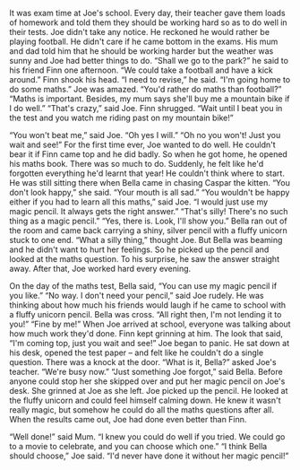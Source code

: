 It was exam time at Joe's school.
Every day, their teacher gave them loads of homework and told them they should
be working hard so as to do well in their tests.
Joe didn't take any notice. He reckoned he would rather be playing football.
He didn't care if he came bottom in the exams.
His mum and dad told him that he should be working harder but the weather was
sunny and Joe had better things to do.
“Shall we go to the park?” he said to his friend Finn one afternoon. “We could
take a football and have a kick around.”
Finn shook his head.
“I need to revise,” he said. “I'm going home to do some maths.”
Joe was amazed. “You'd rather do maths than football?”
“Maths is important. Besides, my mum says she'll buy me a mountain bike if I do
well.”
“That's crazy,” said Joe.
Finn shrugged. “Wait until I beat you in the test and you watch me riding past on
my mountain bike!”

“You won't beat me,” said Joe.
“Oh yes I will.”
“Oh no you won't! Just you wait and see!”
For the first time ever, Joe wanted to do well. He couldn't bear it if Finn came top
and he did badly. So when he got home, he opened his maths book.
There was so much to do.
Suddenly, he felt like he'd forgotten everything he'd learnt that year! He couldn't
think where to start.
He was still sitting there when Bella came in chasing Caspar the kitten.
“You don't look happy,” she said. “Your mouth is all sad.”
“You wouldn't be happy either if you had to learn all this maths,” said Joe.
“I would just use my magic pencil. It always gets the right answer.”
“That's silly! There's no such thing as a magic pencil.”
“Yes, there is. Look, I'll show you.”
Bella ran out of the room and came back carrying a shiny, silver pencil with a
fluffy unicorn stuck to one end. “What a silly thing,” thought Joe.
But Bella was beaming and he didn't want to hurt her feelings. So he picked up
the pencil and looked at the maths question. To his surprise, he saw the answer
straight away.
After that, Joe worked hard every evening.

On the day of the maths test, Bella said, “You can use my magic pencil if you like.”
“No way. I don't need your pencil,” said Joe rudely. He was thinking about how
much his friends would laugh if he came to school with a fluffy unicorn pencil.
Bella was cross. “All right then, I'm not lending it to you!”
“Fine by me!”
When Joe arrived at school, everyone was talking about how much work they'd
done. Finn kept grinning at him. The look that said, “I'm coming top, just you wait
and see!”
Joe began to panic. He sat down at his desk, opened the test paper – and felt like
he couldn't do a single question.
There was a knock at the door.
“What is it, Bella?” asked Joe's teacher. “We're busy now.”
“Just something Joe forgot,” said Bella. Before anyone could stop her she
skipped over and put her magic pencil on Joe's desk. She grinned at Joe as she
left.
Joe picked up the pencil. He looked at the fluffy unicorn and could feel himself
calming down.
He knew it wasn't really magic, but somehow he could do all the maths questions
after all.
When the results came out, Joe had done even better than Finn. 

“Well done!” said Mum. “I knew you could do well if you tried. We could go to a
movie to celebrate, and you can choose which one.”
“I think Bella should choose,” Joe said. “I'd never have done it without her magic
pencil!”